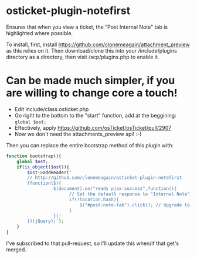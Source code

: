 # osticket-plugin-notefirst

Ensures that when you view a ticket, the "Post Internal Note" tab is highlighted where possible.

To install, first, install https://github.com/clonemeagain/attachment_preview as this relies on it.
Then download/clone this into your /include/plugins directory as a directory, then visit /scp/plugins.php to enable it.

# Can be made much simpler, if you are willing to change core a touch!

* Edit include/class.osticket.php
* Go right to the bottom to the "start" function, add at the beggining: ```global $ost;```
* Effectively, apply https://github.com/osTicket/osTicket/pull/2907 
* Now we don't need the attachments_preview api! :-)

Then you can replace the entire bootstrap method of this plugin with:

```php
function bootstrap(){
	global $ost;
	if(is_object($ost)){	
		$ost->addHeader('
		// http://github.com/clonemeagain/osticket-plugin-notefirst
		(function($){
		          $(document).on("ready pjax:success",function(){
		                // Set the default response to "Internal Note", unless there is a reply hash in the URL.
		                if(!location.hash){
		                    $("#post-note-tab").click(); // Upgrade to 1.10
		                }
		          });
		})(jQuery);');
	}
}

```

I've subscribed to that pull-request, so I'll update this when/if that get's merged.
